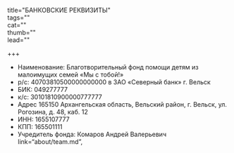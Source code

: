 title="БАНКОВСКИЕ РЕКВИЗИТЫ"      
tags=""    
cat=""     
thumb=""   
lead=""    

+++

<ul>
<li>Наименование: Благотворительный фонд помощи детям из малоимущих семей «Мы с тобой!»</li>
<li>р/с: 40703810500000000000 в ЗАО «Северный банк» г. Вельск</li>
<li>БИК: 049277777</li>
<li>к/с: 30101810900000777777</li>
<li>Адрес 165150 Архангельская область, Вельский район, г. Вельск, ул. Рогозина, д. 48, каб. 12</li>
<li>ИНН: 1655107777 </li>
<li>КПП: 165501111</li>
<li>Учредитель фонда: Комаров Андрей Валерьевич</li> link=“about/team.md”,
</ul>

